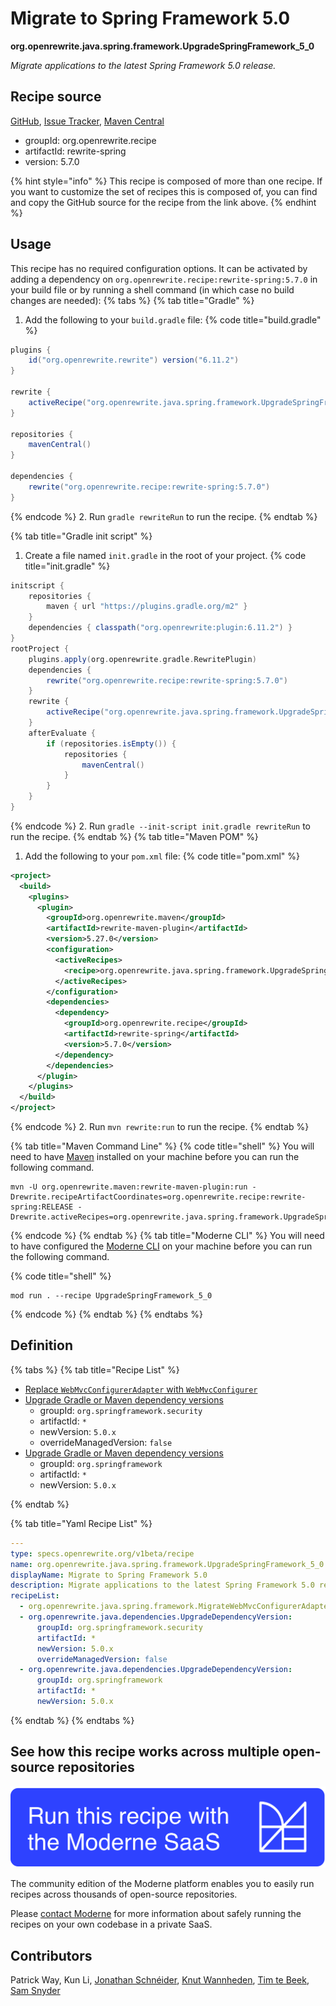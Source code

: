 # Migrate to Spring Framework 5.0

**org.openrewrite.java.spring.framework.UpgradeSpringFramework\_5\_0**

_Migrate applications to the latest Spring Framework 5.0 release._

## Recipe source

[GitHub](https://github.com/openrewrite/rewrite-spring/blob/main/src/main/resources/META-INF/rewrite/spring-framework-50.yml), [Issue Tracker](https://github.com/openrewrite/rewrite-spring/issues), [Maven Central](https://central.sonatype.com/artifact/org.openrewrite.recipe/rewrite-spring/5.7.0/jar)

* groupId: org.openrewrite.recipe
* artifactId: rewrite-spring
* version: 5.7.0

{% hint style="info" %}
This recipe is composed of more than one recipe. If you want to customize the set of recipes this is composed of, you can find and copy the GitHub source for the recipe from the link above.
{% endhint %}

## Usage

This recipe has no required configuration options. It can be activated by adding a dependency on `org.openrewrite.recipe:rewrite-spring:5.7.0` in your build file or by running a shell command (in which case no build changes are needed): 
{% tabs %}
{% tab title="Gradle" %}
1. Add the following to your `build.gradle` file:
{% code title="build.gradle" %}
```groovy
plugins {
    id("org.openrewrite.rewrite") version("6.11.2")
}

rewrite {
    activeRecipe("org.openrewrite.java.spring.framework.UpgradeSpringFramework_5_0")
}

repositories {
    mavenCentral()
}

dependencies {
    rewrite("org.openrewrite.recipe:rewrite-spring:5.7.0")
}
```
{% endcode %}
2. Run `gradle rewriteRun` to run the recipe.
{% endtab %}

{% tab title="Gradle init script" %}
1. Create a file named `init.gradle` in the root of your project.
{% code title="init.gradle" %}
```groovy
initscript {
    repositories {
        maven { url "https://plugins.gradle.org/m2" }
    }
    dependencies { classpath("org.openrewrite:plugin:6.11.2") }
}
rootProject {
    plugins.apply(org.openrewrite.gradle.RewritePlugin)
    dependencies {
        rewrite("org.openrewrite.recipe:rewrite-spring:5.7.0")
    }
    rewrite {
        activeRecipe("org.openrewrite.java.spring.framework.UpgradeSpringFramework_5_0")
    }
    afterEvaluate {
        if (repositories.isEmpty()) {
            repositories {
                mavenCentral()
            }
        }
    }
}
```
{% endcode %}
2. Run `gradle --init-script init.gradle rewriteRun` to run the recipe.
{% endtab %}
{% tab title="Maven POM" %}
1. Add the following to your `pom.xml` file:
{% code title="pom.xml" %}
```xml
<project>
  <build>
    <plugins>
      <plugin>
        <groupId>org.openrewrite.maven</groupId>
        <artifactId>rewrite-maven-plugin</artifactId>
        <version>5.27.0</version>
        <configuration>
          <activeRecipes>
            <recipe>org.openrewrite.java.spring.framework.UpgradeSpringFramework_5_0</recipe>
          </activeRecipes>
        </configuration>
        <dependencies>
          <dependency>
            <groupId>org.openrewrite.recipe</groupId>
            <artifactId>rewrite-spring</artifactId>
            <version>5.7.0</version>
          </dependency>
        </dependencies>
      </plugin>
    </plugins>
  </build>
</project>
```
{% endcode %}
2. Run `mvn rewrite:run` to run the recipe.
{% endtab %}

{% tab title="Maven Command Line" %}
{% code title="shell" %}
You will need to have [Maven](https://maven.apache.org/download.cgi) installed on your machine before you can run the following command.

```shell
mvn -U org.openrewrite.maven:rewrite-maven-plugin:run -Drewrite.recipeArtifactCoordinates=org.openrewrite.recipe:rewrite-spring:RELEASE -Drewrite.activeRecipes=org.openrewrite.java.spring.framework.UpgradeSpringFramework_5_0
```
{% endcode %}
{% endtab %}
{% tab title="Moderne CLI" %}
You will need to have configured the [Moderne CLI](https://docs.moderne.io/moderne-cli/cli-intro) on your machine before you can run the following command.

{% code title="shell" %}
```shell
mod run . --recipe UpgradeSpringFramework_5_0
```
{% endcode %}
{% endtab %}
{% endtabs %}

## Definition

{% tabs %}
{% tab title="Recipe List" %}
* [Replace `WebMvcConfigurerAdapter` with `WebMvcConfigurer`](../../../java/spring/framework/migratewebmvcconfigureradapter.md)
* [Upgrade Gradle or Maven dependency versions](../../../java/dependencies/upgradedependencyversion.md)
  * groupId: `org.springframework.security`
  * artifactId: `*`
  * newVersion: `5.0.x`
  * overrideManagedVersion: `false`
* [Upgrade Gradle or Maven dependency versions](../../../java/dependencies/upgradedependencyversion.md)
  * groupId: `org.springframework`
  * artifactId: `*`
  * newVersion: `5.0.x`

{% endtab %}

{% tab title="Yaml Recipe List" %}
```yaml
---
type: specs.openrewrite.org/v1beta/recipe
name: org.openrewrite.java.spring.framework.UpgradeSpringFramework_5_0
displayName: Migrate to Spring Framework 5.0
description: Migrate applications to the latest Spring Framework 5.0 release.
recipeList:
  - org.openrewrite.java.spring.framework.MigrateWebMvcConfigurerAdapter
  - org.openrewrite.java.dependencies.UpgradeDependencyVersion:
      groupId: org.springframework.security
      artifactId: *
      newVersion: 5.0.x
      overrideManagedVersion: false
  - org.openrewrite.java.dependencies.UpgradeDependencyVersion:
      groupId: org.springframework
      artifactId: *
      newVersion: 5.0.x

```
{% endtab %}
{% endtabs %}

## See how this recipe works across multiple open-source repositories

[![Moderne Link Image](/.gitbook/assets/ModerneRecipeButton.png)](https://app.moderne.io/recipes/org.openrewrite.java.spring.framework.UpgradeSpringFramework_5_0)

The community edition of the Moderne platform enables you to easily run recipes across thousands of open-source repositories.

Please [contact Moderne](https://moderne.io/product) for more information about safely running the recipes on your own codebase in a private SaaS.

## Contributors
Patrick Way, Kun Li, [Jonathan Schnéider](mailto:jkschneider@gmail.com), [Knut Wannheden](mailto:knut@moderne.io), [Tim te Beek](mailto:timtebeek@gmail.com), [Sam Snyder](mailto:sam@moderne.io)
